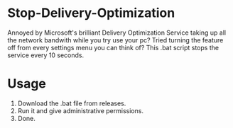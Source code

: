 # Stop-Delivery-Optimization
Annoyed by Microsoft's brilliant Delivery Optimization Service taking up all the network bandwith while you try use your pc? Tried turning the feature off from every settings menu you can think of? This .bat script stops the service every 10 seconds.

# Usage
1. Download the .bat file from releases.
2. Run it and give administrative permissions.
3. Done.
